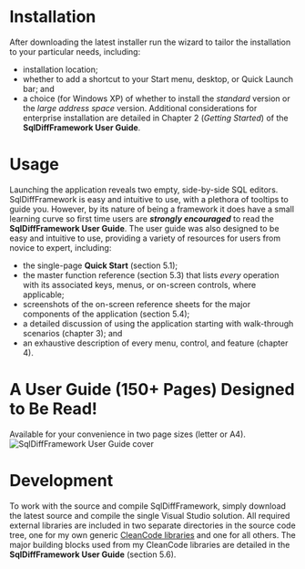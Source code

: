 # Installation
After downloading the latest installer run the wizard to tailor the installation to your particular needs, including:
* installation location; 
* whether to add a shortcut to your Start menu, desktop, or Quick Launch bar; and
* a choice (for Windows XP) of whether to install the _standard_ version or the _large address space_ version.
Additional considerations for enterprise installation are detailed
in Chapter 2 (_Getting Started_) of the **SqlDiffFramework User Guide**.

# Usage
Launching the application reveals two empty, side-by-side SQL editors.
SqlDiffFramework is easy and intuitive to use, with a plethora of tooltips to guide you.
However, by its nature of being a framework it does have a small learning curve so first time users
are _**strongly encouraged**_ to read the **SqlDiffFramework User Guide**.
The user guide was also designed to be easy and intuitive to use, providing a variety of resources
for users from novice to expert, including:
* the single-page **Quick Start** (section 5.1);
* the master function reference (section 5.3) that lists _every_ operation with its associated keys, menus, or on-screen controls, where applicable;
* screenshots of the on-screen reference sheets for the major components of the application (section 5.4);
* a detailed discussion of using the application starting with walk-through scenarios (chapter 3); and
* an exhaustive description of every menu, control, and feature (chapter 4).

# A User Guide (150+ Pages) Designed to Be Read! 
Available for your convenience in two page sizes (letter or A4).
![SqlDiffFramework User Guide cover](https://cloud.githubusercontent.com/assets/6817500/26130193/6dfd4002-3a48-11e7-815d-a8e0eba3b6f9.jpg)

# Development
To work with the source and compile SqlDiffFramework, 
simply download the latest source and compile the single Visual Studio solution. 
All required external libraries are included in two separate directories in the source code tree,
one for my own generic [CleanCode libraries](http://cleancode.sourceforge.net/api/csharp/)
and one for all others. 
The major building blocks used from my CleanCode libraries are detailed in the **SqlDiffFramework User Guide** (section 5.6).
